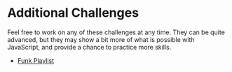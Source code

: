 # Additional Challenges
Feel free to work on any of these challenges at any time. They can be quite advanced, but they may show a bit more of what is possible with JavaScript, and provide a chance to practice more skills.

- [Funk Playlist](FunkPlaylistChallenge.md)
